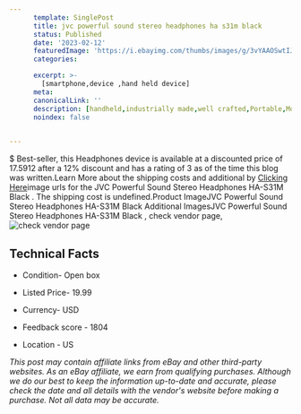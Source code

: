 ```yaml
---
      template: SinglePost
      title: jvc powerful sound stereo headphones ha s31m black 
      status: Published
      date: '2023-02-12'
      featuredImage: 'https://i.ebayimg.com/thumbs/images/g/3vYAAOSwtIJiDoW1/s-l225.jpg'
      categories: 

      excerpt: >-
        [smartphone,device ,hand held device]
      meta:
      canonicalLink: ''
      description: [handheld,industrially made,well crafted,Portable,Mobile,Compact,Convenient,Lightweight,Maneuverable,Man-portable,Miniature,Carriable,Hand-held,Light,Holdable,Transportable,Mobile device,Pocket-sized,On-the-go,Wireless,Cordless,Compact size,Convenient size, smartphone,device ,hand held device]
      noindex: false

        
---
```

$
    Best-seller, this Headphones device is available at a discounted price of 17.5912 after a 12% discount and has a rating of 3 as of the time this blog was written.Learn More about the shipping costs and additional by [Clicking Here](https://www.ebay.com/itm/185300292508?hash=item2b24c2139c%3Ag%3A3vYAAOSwtIJiDoW1&amdata=enc%3AAQAHAAAA4CGh6pHxjxHIedSlg8sZcv5dTV17TLDWcm9Q%2BrM3QSh%2FR799z9ywlDjhwRmici24cBugB84F09MlxXuYKMFdjn8APhSrDWpaOemydIc1Uu7Nv84YM%2F4JyJg%2FsOquuYOL4hzz4%2FgsPlc1WcLqiIaxsepYHjMZZnPT4iHAitd8s7QwCcTe9X3%2FAkWSQGRjLU10sfqjKh6h8UjOkYFAmoVasrCgf66%2F%2B47Ooa%2BhHvFq1W3cZONXakj8XhcFmgFdnHW6x87mw5ZgIMddBw3yKq5qvq9%2Fm%2BEVVBJQK6Jql%2BJOuBkg&mkevt=1&mkcid=1&mkrid=711-53200-19255-0&campid=%253CePNCampaignId%253E&customid=%253CreferenceId%253E&toolid=10049)image urls for the JVC Powerful Sound Stereo Headphones HA-S31M Black . The shipping cost is undefined.Product ImageJVC Powerful Sound Stereo Headphones HA-S31M Black Additional ImagesJVC Powerful Sound Stereo Headphones HA-S31M Black , check vendor page, ![check vendor page]()
    
    

 ## Technical Facts 



     
      

 - Condition- Open box 


      

 - Listed Price- 19.99 


      

 - Currency- USD 


      

 - Feedback score - 1804 


      

 - Location - US 


      
      

 *_This post may contain affiliate links from eBay and other third-party websites. As an eBay affiliate, we earn from qualifying purchases. Although we do our best to keep the information up-to-date and accurate, please check the date and all details with the vendor's website before making a purchase. Not all data may be accurate._*



    
    
    
    
    